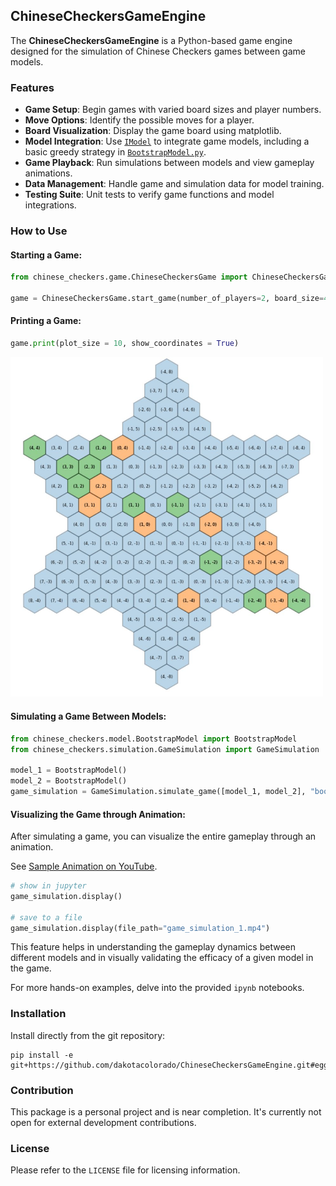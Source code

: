 ## ChineseCheckersGameEngine

The **ChineseCheckersGameEngine** is a Python-based game engine designed for the simulation of Chinese Checkers games between game models. 

### Features

- **Game Setup**: Begin games with varied board sizes and player numbers.
- **Move Options**: Identify the possible moves for a player.
- **Board Visualization**: Display the game board using matplotlib.
- **Model Integration**: Use [`IModel`](src/chinese_checker_game/model/IModel.py) to integrate game models, including a basic greedy strategy in [`BootstrapModel.py`](src/chinese_checker_game/model/BootstrapModel.py).
- **Game Playback**: Run simulations between models and view gameplay animations.
- **Data Management**: Handle game and simulation data for model training.
- **Testing Suite**: Unit tests to verify game functions and model integrations.

### How to Use

#### Starting a Game:

```python
from chinese_checkers.game.ChineseCheckersGame import ChineseCheckersGame

game = ChineseCheckersGame.start_game(number_of_players=2, board_size=4)
```

#### Printing a Game: 
```python
game.print(plot_size = 10, show_coordinates = True)
```

<p float="center">
  <img src="/images/game_screenshot.JPG?raw=true" width="500" />
</p>

#### Simulating a Game Between Models:

```python
from chinese_checkers.model.BootstrapModel import BootstrapModel
from chinese_checkers.simulation.GameSimulation import GameSimulation

model_1 = BootstrapModel()
model_2 = BootstrapModel()
game_simulation = GameSimulation.simulate_game([model_1, model_2], "bootstrap_model", "1.0")
```

#### Visualizing the Game through Animation:

After simulating a game, you can visualize the entire gameplay through an animation.

See [Sample Animation on YouTube](https://www.youtube.com/shorts/5G_hqv_NYUs).

```python
# show in jupyter
game_simulation.display()

# save to a file
game_simulation.display(file_path="game_simulation_1.mp4")
```

This feature helps in understanding the gameplay dynamics between different models and in visually validating the efficacy of a given model in the game.

For more hands-on examples, delve into the provided `ipynb` notebooks.

### Installation

Install directly from the git repository:
```
pip install -e git+https://github.com/dakotacolorado/ChineseCheckersGameEngine.git#egg=chinese_checkers
```

### Contribution

This package is a personal project and is near completion. It's currently not open for external development contributions.

### License

Please refer to the `LICENSE` file for licensing information.
